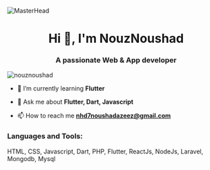 ![MasterHead](https://www.azquotes.com/picture-quotes/quote-i-m-not-a-great-programmer-i-m-just-a-good-programmer-with-great-habits-kent-beck-65-55-37.jpg)
<h1 align="center">Hi 👋, I'm NouzNoushad</h1>
<h3 align="center">A passionate Web & App developer</h3>

<p align="left"> <img src="https://komarev.com/ghpvc/?username=nouznoushad&label=Profile%20views&color=0e75b6&style=flat" alt="nouznoushad" /> </p>

- 🌱 I’m currently learning **Flutter**

- 💬 Ask me about **Flutter, Dart, Javascript**

- 📫 How to reach me **nhd7noushadazeez@gmail.com**

<h3 align="left">Languages and Tools:</h3>
<p align="left"> HTML, CSS, Javascript, Dart, PHP, Flutter, ReactJs, NodeJs, Laravel, Mongodb, Mysql </p>



